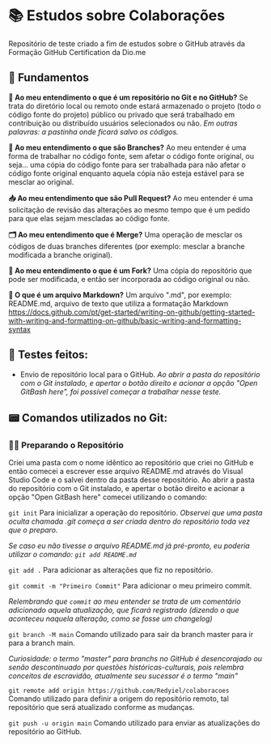 # 📚 Estudos sobre Colaborações

Repositório de teste criado a fim de estudos sobre o GitHub através da Formação GitHub Certification da Dio.me

## 🏫 Fundamentos

**📁 Ao meu entendimento o que é um repositório no Git e no GitHub?**
Se trata do diretório local ou remoto onde estará armazenado o projeto (todo o código fonte do projeto) público ou privado que será trabalhado em contribuição ou distribuído usuários selecionados ou não.
*Em outras palavras: a pastinha onde ficará salvo os códigos.*

**📂 Ao meu entendimento o que são Branches?**
Ao meu entender é uma forma de trabalhar no código fonte, sem afetar o código fonte original, ou seja... uma cópia do código fonte para ser trabalhada para não afetar o código fonte original enquanto aquela cópia não esteja estável para se mesclar ao original.

**📥 Ao meu entendimento que são Pull Request?**
Ao meu entender é uma solicitação de revisão das alterações ao mesmo tempo que é um pedido para que elas sejam mescladas ao código fonte.

**🗂️ Ao meu entendimento que é Merge?**
Uma operação de mesclar os códigos de duas branches diferentes (por exemplo: mesclar a branche modificada a branche original).

**📑 Ao meu entendimento o que é um Fork?**
Uma cópia do repositório que pode ser modificada, e então ser incorporada ao código original ou não.

**📄 O que é um arquivo Markdown?**
Um arquivo ".md", por exemplo: README.md, arquivo de texto que utiliza a formatação Markdown 
https://docs.github.com/pt/get-started/writing-on-github/getting-started-with-writing-and-formatting-on-github/basic-writing-and-formatting-syntax

## 📝 Testes feitos: 
- Envio de repositório local para o GitHub.
*Ao abrir a pasta do repositório com o Git instalado, e apertar o botão direito e acionar a opção "Open GitBash here", foi possível começar a trabalhar nesse teste.*

## 📟 Comandos utilizados no Git:  

### ✍🏻 Preparando o Repositório

Criei uma pasta com o nome idêntico ao repositório que criei no GitHub
e então comecei a escrever esse arquivo README.md através do Visual Studio Code e o salvei dentro da pasta desse repositório.
Ao abrir a pasta do repositório com o Git instalado, e apertar o botão direito e acionar a opção "Open GitBash here" comecei utilizando o comando:

`git init` 
Para inicializar a operação do repositório.
*Observei que uma pasta oculta chamada .git começa a ser criada dentro do repositório toda vez que o preparo.*

*Se caso eu não tivesse o arquivo README.md já pré-pronto, eu poderia utilizar o comando:*
*`git add README.md`*

`git add .` 
Para adicionar as alterações que fiz no repositório.

`git commit -m "Primeiro Commit"`
Para adicionar o meu primeiro commit.

*Relembrando que `commit` ao meu entender se trata de um comentário adicionado aquela atualização, que ficará registrado (dizendo o que aconteceu naquela alteração, como se fosse um changelog)*

`git branch -M main`
Comando utilizado para sair da branch master para ir para a branch main.

*Curiosidade: o termo "master" para branchs no GitHub é desencorajado ou senão descontinuado por questões históricas-culturais, pois relembra conceitos de escravidão, atualmente seu sucessor é o termo "main"*

`git remote add origin https://github.com/Redyiel/colaboracoes`
Comando utilizado para definir a origem do repositório remoto, tal repositório que será atualizado conforme as mudanças.

`git push -u origin main`
Comando utilizado para enviar as atualizações do repositório ao GitHub.


